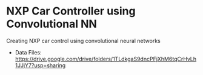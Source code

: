 # NXP Car Controller using Convolutional NN

Creating NXP car control using convolutional neural networks

- Data Files: https://drive.google.com/drive/folders/1TLdkgaS9dncPFjXhM6tqCrHvLh1JJjY7?usp=sharing

